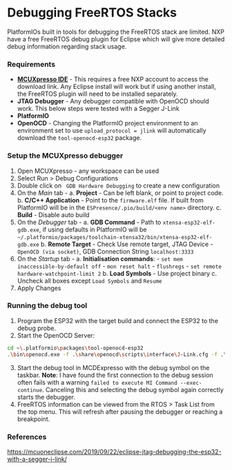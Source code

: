 # Debugging FreeRTOS Stacks

PlatformIOs built in tools for debugging the FreeRTOS stack are limited.
NXP have a free FreeRTOS debug plugin for Eclipse which will give more detailed debug information regarding stack usage. 

### Requirements 
- [**MCUXpresso IDE**](https://www.nxp.com/design/software/development-software/mcuxpresso-software-and-tools-/mcuxpresso-integrated-development-environment-ide:MCUXpresso-IDE) - This requires a free NXP account to access the download link. Any Eclipse install will work but if using another install, the FreeRTOS plugin will need to be installed separately. 
- **JTAG Debugger** - Any debugger compatible with OpenOCD should work. This below steps were tested with a Segger J-Link
- **PlatformIO**
- **OpenOCD** - Changing the PlatformIO project environment to an environment set to use ```upload_protocol = jlink``` will automatically download the ```tool-openocd-esp32``` package.

### Setup the MCUXpresso debugger
1. Open MCUXpresso - any workspace can be used
2. Select Run > Debug Configurations
3. Double click on ``` GDB Hardware Debugging``` to create a new configuration
4. On the *Main* tab -
    a. **Project** - Can be left blank, or point to project code.
    b. **C/C++ Application** - Point to the ```firmware.elf``` file. If built from PlatformIO will be in the ```ESPresence/.pio/build/<env name>``` directory. 
    c. **Build** - Disable auto build
5. On the *Debugger* tab -
    a. **GDB Command** - Path to ```xtensa-esp32-elf-gdb.exe```, if using defaults in PlatformIO will be ```~/.platformio/packages/toolchain-xtensa32/bin/xtensa-esp32-elf-gdb.exe```
    b. **Remote Target** - Check Use remote target, JTAG Device - ```OpenOCD (via socket)```, GDB Connection String ```localhost:3333```
6. On the *Startup* tab - 
    a. **Initialisation commands**:
        - ```set mem inaccessible-by-default off```
        - ```mon reset halt```
        - ```flushregs```
        - ```set remote hardware-watchpoint-limit 2```
    b. **Load Symbols** - Use project binary
    c. Uncheck all boxes except ```Load Symbols``` and ```Resume```
7. Apply Changes

### Running the debug tool
1. Program the ESP32 with the target build and connect the ESP32 to the debug probe.
2. Start the OpenOCD Server:
```bash
cd ~\.platformio\packages\tool-openocd-esp32
.\bin\openocd.exe -f .\share\openocd\scripts\interface\J-Link.cfg -f .\share\openocd\scripts\board\esp-wroom-32.cfg -c "adapter_khz 4000"
```
3. Start the debug tool in MCDExpresso with the debug symbol on the taskbar. **Note**: I have found the first connection to the debug session often fails with a warning ```failed to execute MI Command
--exec-continue```. Canceling this and selecting the debug symbol again correctly starts the debugger.
4. FreeRTOS information can be viewed from the RTOS > Task List from the top menu. This will refresh after pausing the debugger or reaching a breakpoint. 


### References
https://mcuoneclipse.com/2019/09/22/eclipse-jtag-debugging-the-esp32-with-a-segger-j-link/
